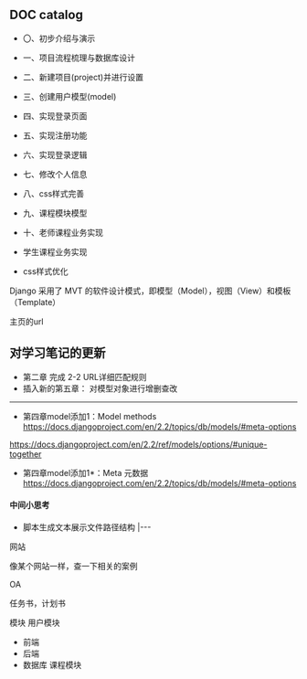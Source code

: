 ## DOC catalog

- 〇、初步介绍与演示
- 一、项目流程梳理与数据库设计
- 二、新建项目(project)并进行设置
- 三、创建用户模型(model)
- 四、实现登录页面
- 五、实现注册功能
- 六、实现登录逻辑
- 七、修改个人信息
- 八、css样式完善
- 九、课程模块模型

- 十、老师课程业务实现
- 学生课程业务实现
- css样式优化


Django 采用了 MVT 的软件设计模式，即模型（Model），视图（View）和模板（Template）

主页的url


## 对学习笔记的更新
- 第二章 完成 2-2 URL详细匹配规则
- 插入新的第五章： 对模型对象进行增删查改

---------------------


- 第四章model添加1：Model methods
https://docs.djangoproject.com/en/2.2/topics/db/models/#meta-options

https://docs.djangoproject.com/en/2.2/ref/models/options/#unique-together

- 第四章model添加1*：Meta 元数据
https://docs.djangoproject.com/en/2.2/topics/db/models/#meta-options





#### 中间小思考
- 脚本生成文本展示文件路径结构
|---



网站

像某个网站一样，查一下相关的案例

OA

任务书，计划书

模块
用户模块
- 前端
- 后端
- 数据库
课程模块
